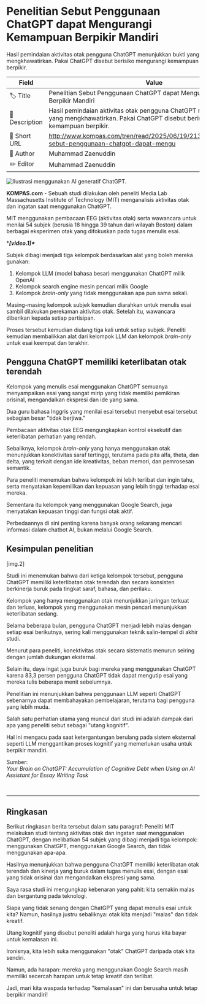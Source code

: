 # Penelitian Sebut Penggunaan ChatGPT dapat Mengurangi Kemampuan Berpikir Mandiri

Hasil pemindaian aktivitas otak pengguna ChatGPT menunjukkan bukti yang mengkhawatirkan. Pakai ChatGPT disebut berisiko mengurangi kemampuan berpikir.

| Field         | Value                                                       |
|---------------|-------------------------------------------------------------|
| 🏷️ Title       | Penelitian Sebut Penggunaan ChatGPT dapat Mengurangi Kemampuan Berpikir Mandiri |
| 📝 Description | Hasil pemindaian aktivitas otak pengguna ChatGPT menunjukkan bukti yang mengkhawatirkan. Pakai ChatGPT disebut berisiko mengurangi kemampuan berpikir. |
| 🔗 Short URL   | http://www.kompas.com/tren/read/2025/06/19/213000565/penelitian-sebut-penggunaan-chatgpt-dapat-mengu |
| 👤 Author      | Muhammad Zaenuddin |
| ✏️ Editor      | Muhammad Zaenuddin |

![Ilustrasi menggunakan AI generatif ChatGPT.](https://asset.kompas.com/crops/akLxntxWiRHuC280kXCVZHoDTRQ=/1x15:978x667/750x500/data/photo/2025/01/08/677e4b7b57623.jpg)

**KOMPAS.com** - Sebuah studi dilakukan oleh peneliti Media Lab Massachusetts Institute of Technology (MIT) menganalisis aktivitas otak dan ingatan saat menggunakan ChatGPT.

MIT menggunakan pembacaan EEG (aktivitas otak) serta wawancara untuk menilai 54 subjek (berusia 18 hingga 39 tahun dari wilayah Boston) dalam berbagai eksperimen otak yang difokuskan pada tugas menulis esai.

****\[video.1\]\****

Subjek dibagi menjadi tiga kelompok berdasarkan alat yang boleh mereka gunakan:

1.  Kelompok LLM (model bahasa besar) menggunakan ChatGPT milik OpenAI
2.  Kelompok search engine mesin pencari milik Google
3.  Kelompok *brain-only* yang tidak menggunakan apa pun sama sekali.

Masing-masing kelompok subjek kemudian diarahkan untuk menulis esai sambil dilakukan perekaman aktivitas otak. Setelah itu, wawancara diberikan kepada setiap partisipan.

Proses tersebut kemudian diulang tiga kali untuk setiap subjek. Peneliti kemudian membalikkan alat dari kelompok LLM dan kelompok *brain-only* untuk esai keempat dan terakhir.

## Pengguna ChatGPT memiliki keterlibatan otak terendah

Kelompok yang menulis esai menggunakan ChatGPT semuanya menyampaikan esai yang sangat mirip yang tidak memiliki pemikiran orisinal, mengandalkan ekspresi dan ide yang sama.

Dua guru bahasa Inggris yang menilai esai tersebut menyebut esai tersebut sebagian besar \"tidak berjiwa.\"

Pembacaan aktivitas otak EEG mengungkapkan kontrol eksekutif dan keterlibatan perhatian yang rendah.

Sebaliknya, kelompok *brain-only* yang hanya menggunakan otak menunjukkan konektivitas saraf tertinggi, terutama pada pita alfa, theta, dan delta, yang terkait dengan ide kreativitas, beban memori, dan pemrosesan semantik.

Para peneliti menemukan bahwa kelompok ini lebih terlibat dan ingin tahu, serta menyatakan kepemilikan dan kepuasan yang lebih tinggi terhadap esai mereka.

Sementara itu kelompok yang menggunakan Google Search, juga menyatakan kepuasan tinggi dan fungsi otak aktif.

Perbedaannya di sini penting karena banyak orang sekarang mencari informasi dalam chatbot AI, bukan melalui Google Search.

## Kesimpulan penelitian

\[img.2\]

Studi ini menemukan bahwa dari ketiga kelompok tersebut, pengguna ChatGPT memiliki keterlibatan otak terendah dan secara konsisten berkinerja buruk pada tingkat saraf, bahasa, dan perilaku.

Kelompok yang hanya menggunakan otak menunjukkan jaringan terkuat dan terluas, kelompok yang menggunakan mesin pencari menunjukkan keterlibatan sedang.

Selama beberapa bulan, pengguna ChatGPT menjadi lebih malas dengan setiap esai berikutnya, sering kali menggunakan teknik salin-tempel di akhir studi.

Menurut para peneliti, konektivitas otak secara sistematis menurun seiring dengan jumlah dukungan eksternal.

Selain itu, daya ingat juga buruk bagi mereka yang menggunakan ChatGPT karena 83,3 persen pengguna ChatGPT tidak dapat mengutip esai yang mereka tulis beberapa menit sebelumnya.

Penelitian ini menunjukkan bahwa penggunaan LLM seperti ChatGPT sebenarnya dapat membahayakan pembelajaran, terutama bagi pengguna yang lebih muda.

Salah satu perhatian utama yang muncul dari studi ini adalah dampak dari apa yang peneliti sebut sebagai "utang kognitif".

Hal ini mengacu pada saat ketergantungan berulang pada sistem eksternal seperti LLM menggantikan proses kognitif yang memerlukan usaha untuk berpikir mandiri.

Sumber:\
*Your Brain on ChatGPT: Accumulation of Cognitive Debt when Using an AI Assistant for Essay Writing Task*

 

---
## Ringkasan

Berikut ringkasan berita tersebut dalam satu paragraf: Peneliti MIT melakukan studi tentang aktivitas otak dan ingatan saat menggunakan ChatGPT, dengan melibatkan 54 subjek yang dibagi menjadi tiga kelompok: menggunakan ChatGPT, menggunakan Google Search, dan tidak menggunakan apa-apa.

 Hasilnya menunjukkan bahwa pengguna ChatGPT memiliki keterlibatan otak terendah dan kinerja yang buruk dalam tugas menulis esai, dengan esai yang tidak orisinal dan mengandalkan ekspresi yang sama.



Saya rasa studi ini mengungkap kebenaran yang pahit: kita semakin malas dan bergantung pada teknologi.

 Siapa yang tidak senang dengan ChatGPT yang dapat menulis esai untuk kita? Namun, hasilnya justru sebaliknya: otak kita menjadi "malas" dan tidak kreatif.

 Utang kognitif yang disebut peneliti adalah harga yang harus kita bayar untuk kemalasan ini.

 Ironisnya, kita lebih suka menggunakan "otak" ChatGPT daripada otak kita sendiri.

 Namun, ada harapan: mereka yang menggunakan Google Search masih memiliki secercah harapan untuk tetap kreatif dan terlibat.

 Jadi, mari kita waspada terhadap "kemalasan" ini dan berusaha untuk tetap berpikir mandiri!
